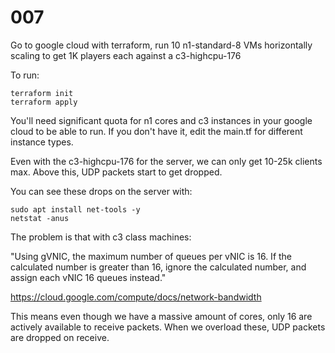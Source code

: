 # 007

Go to google cloud with terraform, run 10 n1-standard-8 VMs horizontally scaling to get 1K players each against a c3-highcpu-176

To run:

```console
terraform init
terraform apply
```

You'll need significant quota for n1 cores and c3 instances in your google cloud to be able to run. If you don't have it, edit the main.tf for different instance types.

Even with the c3-highcpu-176 for the server, we can only get 10-25k clients max. Above this, UDP packets start to get dropped.

You can see these drops on the server with:

```
sudo apt install net-tools -y
netstat -anus
```

The problem is that with c3 class machines: 

"Using gVNIC, the maximum number of queues per vNIC is 16. If the calculated number is greater than 16, ignore the calculated number, and assign each vNIC 16 queues instead."

https://cloud.google.com/compute/docs/network-bandwidth

This means even though we have a massive amount of cores, only 16 are actively available to receive packets. When we overload these, UDP packets are dropped on receive.

